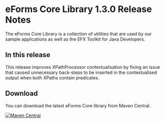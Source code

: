 # eForms Core Library 1.3.0 Release Notes

The eForms Core Library is a collection of utilities that are used by our sample applications as well as the EFX Toolkit for Java Developers.

## In this release

This release improves XPathProcessor contextualisation by fixing an issue that caused unnecessary back-steps to be inserted in the contextualised output when both XPaths contain predicates.

## Download

You can download the latest eForms Core library from Maven Central.

[![Maven Central](https://img.shields.io/maven-central/v/eu.europa.ted.eforms/eforms-core-java?label=Download%20&style=flat-square)](https://central.sonatype.com/artifact/eu.europa.ted.eforms/eforms-core-java)
